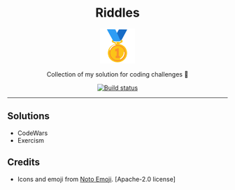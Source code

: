 <div align="center">
  <h1>Riddles</h1>

<img src='docs/logo.svg' width=80px />

Collection of my solution for coding challenges 🥇

<a href="https://github.com/azzamsa/learn/actions/workflows/riddles_rust.yml">
    <img src="https://github.com/azzamsa/learn/actions/workflows/riddles_rust.yml/badge.svg" alt="Build status" />
</a>

</div>

---

## Solutions

- CodeWars
- Exercism

## Credits

- Icons and emoji from [Noto Emoji][noto-emoji]. [Apache-2.0 license]

[noto-emoji]: https://github.com/googlefonts/noto-emoji
